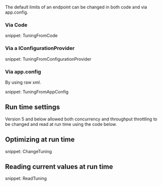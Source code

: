 The default limits of an endpoint can be changed in both code and via app.config.

### Via Code

snippet: TuningFromCode


### Via a IConfigurationProvider

snippet: TuningFromConfigurationProvider


### Via app.config

By using raw xml.

snippet: TuningFromAppConfig


## Run time settings

Version 5 and below allowed both concurrency and throughput throttling to be changed and read at run time using the code below.


## Optimizing at run time

snippet: ChangeTuning


## Reading current values at run time

snippet: ReadTuning
